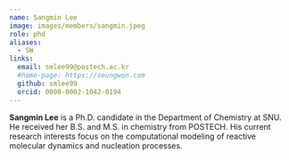 ```yaml
---
name: Sangmin Lee
image: images/members/sangmin.jpeg
role: phd
aliases:
  - SW
links: 
  email: smlee99@postech.ac.kr
  #home-page: https://seungwon.com
  github: smlee99
  orcid: 0000-0002-1042-0194
---
```


**Sangmin Lee** is a Ph.D. candidate in the Department of Chemistry at SNU. He received her B.S. and M.S. in chemistry from POSTECH. His current research interests focus on the computational modeling of reactive molecular dynamics and nucleation processes.
